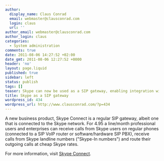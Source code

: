 ```yaml
---
author:
  display_name: Claus Conrad
  email: webmaster@clausconrad.com
  login: claus
  url: ''
author_email: webmaster@clausconrad.com
author_login: claus
categories:
  - System administration
comments: true
date: 2011-08-06 14:27:52 +02:00
date_gmt: 2011-08-06 12:27:52 +0000
header: 'no'
layout: page.liquid
published: true
sidebar: left
status: publish
tags: []
teaser: Skype can now be used as a SIP gateway, enabling integration with legacy phones and PBX.
title: Skype as a SIP gateway
wordpress_id: 434
wordpress_url: http://www.clausconrad.com/?p=434
---
```

A new business product, Skype Connect is a regular SIP gateway, albeit one that is connected to the Skype network. For 4.95 a line/month professional users and enterprises can receive calls from Skype users on regular phones (connected to a SIP VoIP router or software/hardware SIP PBX), receive calls from Skype landline numbers ("Skype-In numbers") and route their outgoing calls at cheap Skype rates.

For more information, visit [Skype Connect](https://www.skype.com/en/features/skype-connect/).
